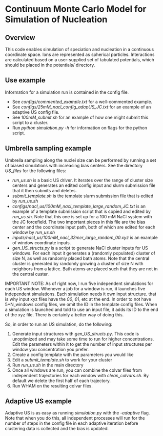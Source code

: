 # Continuum Monte Carlo Model for Simulation of Nucleation

## Overview
This code enables simulation of speciation and nucleation in a continuous coordinate space. Ions are represented as spherical particles. Interactions are calculated based on a user-supplied set of tabulated potentials, which should be placed in the potentials/ directory.
 
## Use example
Information for a simulation run is contained in the config file. 
- See _configs/commented_example.txt_ for a well-commented example.
- See _configs/25mM_nacl_config_adapUS_JC.txt_ for an example of an adaptive US config file.
- See _100mM_submit.sh_ for an example of how one might submit this script to a cluster.
- Run _python simulation.py -h_ for information on flags for the python script.

## Umbrella sampling example
Umbrella sampling along the nuclei size can be performed by running a set of biased simulations with increasing bias centers. See the directory _US_files_ for the following files:
- _run_us.sh_ is a basic US driver. It iterates over the range of cluster size centers and generates an edited config input and slurm submission file that it then submits and deletes.
- _submit_template.sh_ is the template slurm submission file that is edited by _run_us.sh_
- _configs/nacl_us/100mM_nacl_template_large_random_JC.txt_ is an example of a template submission script that is copied and edited by _run_us.sh_. Note that this one is set up for a 100 mM NaCl system with the JC forcefield. The two important pieces in this file are the bias center and the coordinate input path, both of which are edited for each window by _run_us.sh_
- _inputs/nacl_us/100mM_nacl_32mer_large_random_00.xyz_ is an example of window coordinate inputs.
- _gen_US_structs.py_ is a script to generate NaCl cluster inputs for US windows. For each input it generates a (randomly populated) cluster of size N, as well as randomly placed bath atoms. Note that the central cluster is generated by randomly growing a cluster of size N with neighbors from a lattice. Bath atoms are placed such that they are not in the central custer.

IMPORTANT NOTE: As of right now, I run five independent simulations for each US window. Whenever a job for a window is run, it launches five independent simulations. Each simulation needs it own input structure. that is why input xyz files have the _00_, _01_, etc at the end. In order to not have 5\*N_windows config files, we omit the ID in the template config files. When a simulation is launched and told to use an input file, it adds its ID to the end of the xyz file. There is certainly a better way of doing this.

So, in order to run an US simulation, do the following:
1. Generate input structures with _gen_US_structs.py_. This code is unoptimized and may take some time to run for higher concentrations. Edit the parameters within it to get the number of input structures per window you concentration you prefer.
2. Create a config template with the parameters you would like
3. Edit a _submit_template.sh_ to work for your cluster
4. Run _run_us.sh_ in the main directory
5. Once all windows are run, you can combine the colvar files from independent trajectories for each window with _clean_colvars.sh_. By default we delete the first half of each trajectory. 
6. Run WHAM on the resulting colvar files. 

## Adaptive US example
Adaptive US is as easy as running _simulation.py_ with the _-adaptive_ flag. Note that when you do this, all independent processes will run for the number of steps in the config file in each adaptive iteration before clustering data is collected and the bias is updated. 
